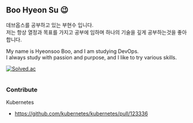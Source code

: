 ## Boo Hyeon Su 😉
데브옵스를 공부하고 있는 부현수 입니다. <br>
저는 항상 열정과 목표를 가지고 공부에 임하며 하나의 기술을 깊게 공부하는것을 좋아합니다.

My name is Hyeonsoo Boo, and I am studying DevOps. <br>
I always study with passion and purpose, and I like to try various skills.

[![Solved.ac](http://mazassumnida.wtf/api/mini/generate_badge?boj=azxcv1768)](https://solved.ac/azxcv1768)
#

### Contribute
Kubernetes
- https://github.com/kubernetes/kubernetes/pull/123336


